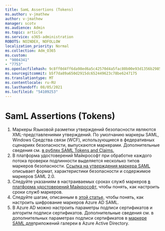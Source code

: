 ```yaml
---
title: SamL Assertions (Tokens)
ms.author: v-jmathew
author: v-jmathew
manager: scotv
ms.audience: Admin
ms.topic: article
ms.service: o365-administration
ROBOTS: NOINDEX, NOFOLLOW
localization_priority: Normal
ms.collection: Adm_O365
ms.custom:
- "9004341"
- "7753"
ms.openlocfilehash: 9c8ff0d4ff6da98ed6a5c42570d4a5fac80b00e93d1356b298528bd8d2c51a5f
ms.sourcegitcommit: b5f7da89a650d2915dc652449623c78be6247175
ms.translationtype: MT
ms.contentlocale: ru-RU
ms.lasthandoff: 08/05/2021
ms.locfileid: "54109253"
---
```

# <a name="saml-assertions-tokens"></a>SamL Assertions (Tokens)

1. Маркеры Языковой разметки утверждений безопасности являются XML-представлениями утверждений. По умолчанию маркеры SAML, Windows Средства связи (WCF), использующиеся в федеративных сценариях безопасности, выпускаются маркерами. Дополнительные сведения см. [в рублях SAML Tokens and Claims.](https://docs.microsoft.com/dotnet/framework/wcf/feature-details/saml-tokens-and-claims)
2. В платформа удостоверений Майкрософт при обработке каждого потока проверки подлинности выделяется несколько типов маркеров безопасности. [Ссылка на утверждения маркера SAML](https://docs.microsoft.com/azure/active-directory/develop/reference-saml-tokens) описывает формат, характеристики безопасности и содержимое маркеров SAML 2.0.
3. Следуйте указаниям в настраиваемых сроках служб маркеров [в платформа удостоверений Майкрософт,](https://docs.microsoft.com/azure/active-directory/develop/active-directory-configurable-token-lifetimes) чтобы понять, как настроить сроки служб маркеров.
4. Следуйте шагам, описанным в [этой статье,](https://docs.microsoft.com/azure/active-directory/manage-apps/howto-saml-token-encryption) чтобы понять, как настроить шифрование маркеров Azure AD SAML.
5. В Azure AD можно настроить параметры подписи сертификатов и алгоритм подписи сертификатов. Дополнительные сведения см. в дополнительных параметрах подписи сертификатов в [маркере SAML для](https://docs.microsoft.com/azure/active-directory/manage-apps/certificate-signing-options)приложений галереи в Azure Active Directory.

